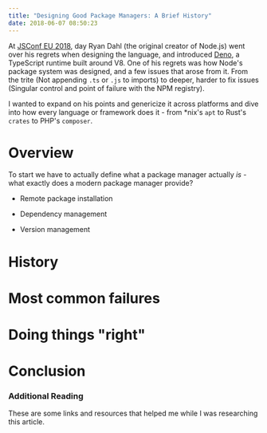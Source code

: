 ```yaml
---
title: "Designing Good Package Managers: A Brief History"
date: 2018-06-07 08:50:23
---
```


At [JSConf EU 2018](https://www.youtube.com/watch?v=M3BM9TB-8yA), day Ryan Dahl (the original creator of Node.js) went over his regrets when designing the language, and introduced [Deno](https://github.com/ry/deno), a TypeScript runtime built around V8. One of his regrets was how Node's package system was designed, and a few issues that arose from it. From the trite (Not appending `.ts` or `.js` to imports) to deeper, harder to fix issues (Singular control and point of failure with the NPM registry).

I wanted to expand on his points and genericize it across platforms and dive into how every language or framework does it - from *nix's `apt` to Rust's `crates` to PHP's `composer`.

# Overview 

To start we have to actually define what a package manager actually *is* - what exactly does a modern package manager provide?

* Remote package installation

* Dependency management

* Version management 

# History

# Most common failures

# Doing things "right"

# Conclusion

### Additional Reading

These are some links and resources that helped me while I was researching this article. 